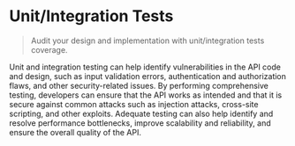 # Unit/Integration Tests

> Audit your design and implementation with unit/integration tests coverage.

Unit and integration testing can help identify vulnerabilities in the API code and design, such as input validation errors, authentication and authorization flaws, and other security-related issues. By performing comprehensive testing, developers can ensure that the API works as intended and that it is secure against common attacks such as injection attacks, cross-site scripting, and other exploits. Adequate testing can also help identify and resolve performance bottlenecks, improve scalability and reliability, and ensure the overall quality of the API.
